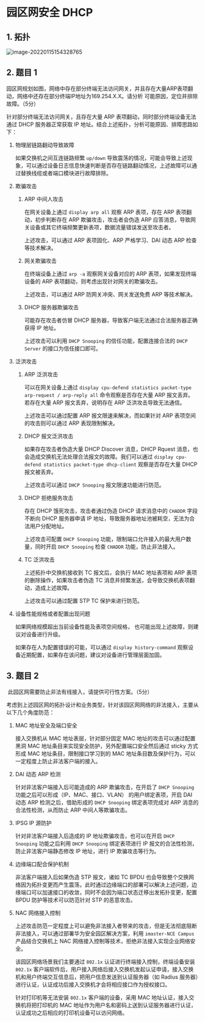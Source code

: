 # 园区网安全 DHCP

## 1. 拓扑

![image-20220115154328765](https://s2.loli.net/2022/01/15/KkBqX1eLZP9DfjC.png)

## 2. 题目 1

​	园区网规划如图，网络中存在部分终端无法访问网关，并且存在大量ARP表项翻动，网络中还存在部分终端IP地址为169.254.X.X。请分析 可能原因，定位并排除故障。（5分）

针对部分终端无法访问网关，且存在大量 ARP 表项翻动，同时部分终端设备无法通过 DHCP 服务器正常获取 IP 地址。结合上述拓扑，分析可能原因、排障思路如下：

1. 物理层链路翻动导致故障

   如果交换机之间互连链路频繁 `up/down` 导致震荡的情况，可能会导致上述现象，可以通过设备日志信息快速判断是否存在链路翻动情况，上述故障可以通过替换线缆或者端口模块进行故障排除。

2. 欺骗攻击

   1. ARP 中间人攻击

      在网关设备上通过 `display arp all` 观察 ARP 表项，存在 ARP 表项翻动，初步判断存在 ARP 欺骗攻击，攻击者会伪造 ARP 应答消息，导致网关设备或其它终端频繁更新表项，数据流量错误发送至攻击者。

      上述攻击，可以通过 ARP 表项固化、ARP 严格学习、DAI 动态 ARP 检查等技术解决。

   2. 网关欺骗攻击

      在终端设备上通过 `arp -a` 观察网关设备对应的 ARP 表项，如果发现终端设备的 ARP 表项翻动，则考虑出现针对网关的欺骗攻击。

      上述攻击，可以通过 ARP 防网关冲突、网关发送免费 ARP 等技术解决。

   3. DHCP 服务器欺骗攻击

      可能存在攻击者仿冒 DHCP 服务器，导致客户端无法通过合法服务器正确获得 IP 地址。

      上述攻击可以利用 `DHCP Snooping` 的信任功能，配置连接合法的 `DHCP Server` 的接口为信任接口即可。

3. 泛洪攻击

   1. ARP 泛洪攻击

      可以在网关设备上通过 `display cpu-defend statistics packet-type arp-request / arp-reply all` 命令观察是否存在大量 ARP 报文丢弃。若存在大量 ARP 报文丢弃，说明存在 ARP 泛洪攻击导致无法通信。

      上述攻击可以通过配置 ARP 报文限速来解决，而如果针对 ARP 表项空间的攻击则可以通过 ARP 表现限制解决。

   2. DHCP 报文泛洪攻击

      如果存在攻击者伪造大量 DHCP Discover 消息，DHCP Rquest 消息，也会造成交换机无法处理合法报文的故障。我们可以通过 `display cpu-defend statistics packet-type dhcp-client` 观察是否存在大量 DHCP 报文被丢弃。

      上述攻击可以通过 `DHCP Snooping` 报文限速功能进行防范。

   3. DHCP 拒绝服务攻击

      存在 DHCP 饿死攻击，攻击者通过伪造 DHCP 请求消息中的 `CHADDR` 字段不断向 DHCP 服务器申请 IP 地址，导致服务器地址池被耗空，无法为合法用户分配地址。

      上述攻击可配置 `DHCP Snooping` 功能，限制端口允许接入的最大用户数量，同时开启 `DHCP Snooping` 检查 `CHADDR` 功能，防止非法接入。 

   4. TC 泛洪攻击

      上述拓扑中交换机接收到 TC 报文后，会执行 MAC 地址表项和 ARP 表项的删除操作，如果攻击者伪造 TC 消息并频繁发送，会导致交换机表项翻动，造成上述故障。

      上述攻击可以通过配置 STP TC 保护来进行防范。

4. 设备性能规格或者配置出现问题

   如果网络规模超出当前设备性能及表项空间规格， 也可能出现上述故障，则建议对设备进行升级。

   如果存在人为配置错误的可能，可以通过 `display history-command` 观察设备近期配置，如果存在该问题，建议对设备进行管理层面加固。

## 3. 题目 2

​	此园区网需要防止非法有线接入，请提供可行性方案。（5分）

考虑到上述园区网的拓扑设计和业务类型，针对该园区网网络的非法接入，主要从以下几个角度防范：

1. MAC 地址安全及端口安全

   接入交换机从 MAC 地址表层，针对部分固定 MAC 地址的攻击可以通过配置黑洞 MAC 地址条目来实现安全防护，另外配置端口安全然后通过 sticky 方式形成 MAC 地址条目，限制接口学习到的 MAC 地址条目数及保护行为，可以一定程度上防止非法客户端的接入。

2. DAI 动态 ARP 检测

   针对非法客户端接入后可能造成的 ARP 欺骗攻击，在开启了 `DHCP Snooping` 功能之后可以形成（IP、MAC、接口、VLAN） 的用户绑定表项，开启 DAI 动态 ARP 检测之后，借助形成的 `DHCP Snooping` 绑定表项完成对 ARP 消息的合法性检测，从而防止 ARP 中间人等欺骗攻击。 

3. IPSG IP 源防护

   针对非法客户端接入后造成的 IP 地址欺骗攻击，也可以在开启 `DHCP Snooping` 功能之后利用 `DHCP Snooping` 绑定表项进行 IP 报文的合法性检测，防止非法客户端静态修改 IP 地址，进行 IP 欺骗攻击等行为。

4. 边缘端口配合保护机制

   非法客户端接入后如果伪造 STP 报文，诸如 TC BPDU 也会导致整个交换网络因为拓扑变更而产生震荡，此时通过边缘端口的部署可以解决上述问题，边缘端口可以加速接口的收敛，同时不会因为端口状态迁移出发拓扑变更，配置 BPDU 防护等技术可以防范针对 STP 的恶意攻击。

5. NAC 网络接入控制

   上述攻击防范一定程度上可以避免非法接入者带来的攻击，但是无法彻底阻断非法接入，可以通过部署华为安全园区解决方案，利用 `imaster-NCE Campus` 产品结合交换机上 NAC 网络接入控制等技术，拒绝非法接入实现企业网络安全。

   该园区网络场景我们主要通过 `802.1x` 认证进行终端接入控制，终端设备安装 `802.1x` 客户端软件后，用户接入网络后接入交换机发起认证申请，接入交换机和用户终端交互信息后，把用户信息发送到认证服务器（如 Radius 服务器）进行认证，认证成功后接入交换机才会将相应接口作为授权接口。

   针对打印机等无法安装 `802.1x` 客户端的设备，采用 MAC 地址认证，接入交换机将把打印机的 MAC 地址作为用户名和密码上送到认证服务器进行认证，认证成功之后相应的打印机设备可以访问网络。

